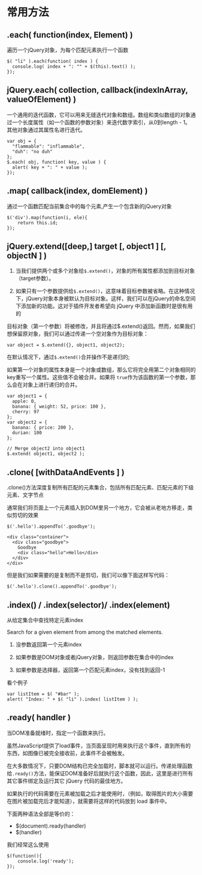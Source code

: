 # 常用方法

## .each( function(index, Element) )

遍历一个jQuery对象，为每个匹配元素执行一个函数

```
$( "li" ).each(function( index ) {
  console.log( index + ": "" + $(this).text() );
});

```

## jQuery.each( collection, callback(indexInArray, valueOfElement) )

一个通用的迭代函数，它可以用来无缝迭代对象和数组。数组和类似数组的对象通过一个长度属性（如一个函数的参数对象）来迭代数字索引，从0到length - 1。其他对象通过其属性名进行迭代。

```
var obj = {
  "flammable": "inflammable",
  "duh": "no duh"
};
$.each( obj, function( key, value ) {
  alert( key + ": " + value );
});

```

## .map( callback(index, domElement) )

通过一个函数匹配当前集合中的每个元素,产生一个包含新的jQuery对象

```
$('div').map(function(i, ele){
    return this.id;
});

```

## jQuery.extend([deep,] target [, object1 ] [, objectN ] )

1.  当我们提供两个或多个对象给`$.extend()`，对象的所有属性都添加到目标对象（target参数）。

2.  如果只有一个参数提供给`$.extend()`，这意味着目标参数被省略。在这种情况下，jQuery对象本身被默认为目标对象。这样，我们可以在jQuery的命名空间下添加新的功能。这对于插件开发者希望向 jQuery 中添加新函数时是很有用的

目标对象（第一个参数）将被修改，并且将通过$.extend()返回。然而，如果我们想保留原对象，我们可以通过传递一个空对象作为目标对象：

```
var object = $.extend({}, object1, object2);

```

在默认情况下，通过`$.extend()`合并操作不是递归的;

如果第一个对象的属性本身是一个对象或数组，那么它将完全用第二个对象相同的key重写一个属性。这些值不会被合并。如果将 `true`作为该函数的第一个参数，那么会在对象上进行递归的合并。

```
var object1 = {
  apple: 0,
  banana: { weight: 52, price: 100 },
  cherry: 97
};
var object2 = {
  banana: { price: 200 },
  durian: 100
};

// Merge object2 into object1
$.extend( object1, object2 );

```

## .clone( [withDataAndEvents ] )

.clone()方法深度复制所有匹配的元素集合，包括所有匹配元素、匹配元素的下级元素、文字节点

通常我们将页面上一个元素插入到DOM里另一个地方，它会被从老地方移走，类似剪切的效果

```
$('.hello').appendTo('.goodbye');

<div class="container">
  <div class="goodbye">
    Goodbye
    <div class="hello">Hello</div>
  </div>
</div>

```

但是我们如果需要的是复制而不是剪切，我们可以像下面这样写代码：

```
$('.hello').clone().appendTo('.goodbye');

```

## .index() / .index(selector)/ .index(element)

从给定集合中查找特定元素index

Search for a given element from among the matched elements.

1.  没参数返回第一个元素index

2.  如果参数是DOM对象或者jQuery对象，则返回参数在集合中的index

3.  如果参数是选择器，返回第一个匹配元素index，没有找到返回-1

看个例子

```
var listItem = $( "#bar" );
alert( "Index: " + $( "li" ).index( listItem ) );

```

## .ready( handler )

当DOM准备就绪时，指定一个函数来执行。

虽然JavaScript提供了load事件，当页面呈现时用来执行这个事件，直到所有的东西，如图像已被完全接收前，此事件不会被触发。

在大多数情况下，只要DOM结构已完全加载时，脚本就可以运行。传递处理函数给`.ready()`方法，能保证DOM准备好后就执行这个函数，因此，这里是进行所有其它事件绑定及运行其它 jQuery 代码的最佳地方。

如果执行的代码需要在元素被加载之后才能使用时，（例如，取得图片的大小需要在图片被加载完后才能知道），就需要将这样的代码放到 load 事件中。

下面两种语法全部是等价的：

*   $(document).ready(handler)
*   $(handler)

我们经常这么使用

```
$(function(){
    console.log('ready');
});

```